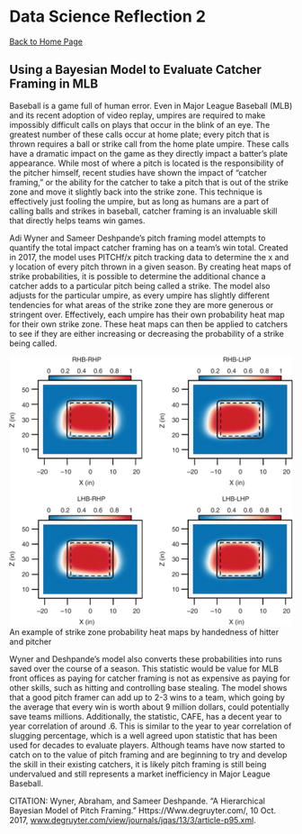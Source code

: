 # Data Science Reflection 2

[Back to Home Page](https://jeremy-swack.github.io/wicked-problems/)

## Using a Bayesian Model to Evaluate Catcher Framing in MLB

Baseball is a game full of human error. Even in Major League Baseball (MLB) and its recent adoption of video replay, umpires are required to make impossibly difficult calls on plays that occur in the blink of an eye. The greatest number of these calls occur at home plate; every pitch that is thrown requires a ball or strike call from the home plate umpire. These calls have a dramatic impact on the game as they directly impact a batter’s plate appearance. While most of where a pitch is located is the responsibility of the pitcher himself, recent studies have shown the impact of “catcher framing,” or the ability for the catcher to take a pitch that is out of the strike zone and move it slightly back into the strike zone. This technique is effectively just fooling the umpire, but as long as humans are a part of calling balls and strikes in baseball, catcher framing is an invaluable skill that directly helps teams win games.

Adi Wyner and Sameer Deshpande’s pitch framing model attempts to quantify the total impact catcher framing has on a team’s win total. Created in 2017, the model uses PITCHf/x pitch tracking data to determine the x and y location of every pitch thrown in a given season. By creating heat maps of strike probabilities, it is possible to determine the additional chance a catcher adds to a particular pitch being called a strike. The model also adjusts for the particular umpire, as every umpire has slightly different tendencies for what areas of the strike zone they are more generous or stringent over. Effectively, each umpire has their own probability heat map for their own strike zone. These heat maps can then be applied to catchers to see if they are either increasing or decreasing the probability of a strike being called.

![](data_science_reflection_2.jpg)
    An example of strike zone probability heat maps by handedness of hitter and pitcher




Wyner and Deshpande’s model also converts these probabilities into runs saved over the course of a season. This statistic would be value for MLB front offices as paying for catcher framing is not as expensive as paying for other skills, such as hitting and controlling base stealing. The model shows that a good pitch framer can add up to 2-3 wins to a team, which going by the average that every win is worth about 9 million dollars, could potentially save teams millions. Additionally, the statistic, CAFE, has a decent year to year correlation of around .6. This is similar to the year to year correlation of slugging percentage, which is a well agreed upon statistic that has been used for decades to evaluate players. Although teams have now started to catch on to the value of pitch framing and are beginning to try and develop the skill in their existing catchers, it is likely pitch framing is still being undervalued and still represents a market inefficiency in Major League Baseball.

CITATION: Wyner, Abraham, and Sameer Deshpande. “A Hierarchical Bayesian Model of Pitch Framing.” Https://Www.degruyter.com/, 10 Oct. 2017, www.degruyter.com/view/journals/jqas/13/3/article-p95.xml. 
